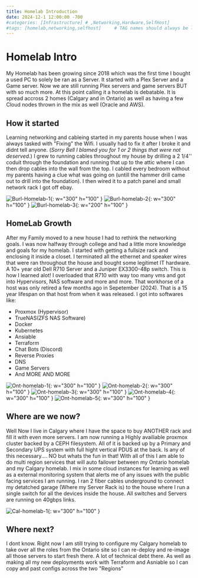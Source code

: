 ```yaml
---
title: Homelab Introduction
date: 2024-12-1 12:00:00 -700
#categories: [Infrastructure] # ,Networking,Hardware,SelfHost]
#tags: [homelab,networking,selfhost]     # TAG names should always be lowercase
---
```


# Homelab Intro
My Homelab has been growing since 2018 which was the first time I bought a used PC to solely be ran as a Server. It started with a Plex Server and a Game server. Now we are still running Plex servers and game servers BUT with so much more. At this point calling it a homelab is debatable. It is spread accross 2 homes (Calgary and in Ontario) as well as having a few Cloud nodes thrown in the mix as well (Oracle and AWS).

## How it started
Learning networking and cableing started in my parents house when I was always tasked with "Fixing" the Wifi. I usually had to fix it after I broke it and didnt tell anyone. (*Sorry Bell I blamed you for 1 or 2 things that were not deserved.*)
I grew to running cables throughout my house by drilling a 2 1/4'' coduit through the foundation and running that up to the attic where I can then drop cables into the wall from the top. I cabled every bedroom without my parents having a clue what was going on (untill the hammer drill came out to drill into the foundation). I then wired it to a patch panel and small network rack I got off ebay.


![Burl-Homelab-1](/assets/2024-12-1-intro-homelab/burl-homelab-1.jpg){: w="300" h="100" }
![Burl-homelab-2](/assets/2024-12-1-intro-homelab/burl-homelab-2.jpg){: w="300" h="100" }
![Burl-homelab-3](/assets/2024-12-1-intro-homelab/burl-homelab-3.png){: w="200" h="100" }

## HomeLab Growth
After my Family moved to a new house I had to rethink the networking goals. I was now halfway through college and had a little more knowledge and goals for my homelab. I started with getting a fullsize rack and enclosing it inside a closet. I terminated all the ethernet and speaker wires that were ran throughout the house and bought some legitimet IT hardware. A 10+ year old Dell R710 Server and a Juniper EX3300-48p switch. This is how I learned alot! I overloaded that R710 with way too many vms and got into Hypervisors, NAS software and more and more. That workhorse of a host was only retired a few months ago in Sepetember (2024). That is a 15 year lifespan on that host from when it was released.
I got into softwares like:
* Proxmox (Hypervisor)
* TrueNAS(ZFS NAS Software)
* Docker
* Kubernetes
* Ansiable
* Terraform
* Chat Bots (Discord)
* Reverse Proxies
* DNS
* Game Servers
* And MORE AND MORE

![Ont-homelab-1](/assets/2024-12-1-intro-homelab/ont-homelab-1.jpg){: w="300" h="100" }
![Ont-homelab-2](/assets/2024-12-1-intro-homelab/ont-homelab-2.jpg){: w="300" h="100" }
![Ont-homelab-3](/assets/2024-12-1-intro-homelab/ont-homelab-3.jpg){: w="300" h="100" }
![Ont-homelab-4](/assets/2024-12-1-intro-homelab/ont-homelab-4.jpg){: w="300" h="100" }
![Ont-homelab-5](/assets/2024-12-1-intro-homelab/ont-homelab-5.jpg){: w="300" h="100" }

## Where are we now?

Well Now I live in Calgary where I have the space to buy ANOTHER rack and fill it with even more servers. I am now running a Highly availiable proxmox cluster backed by a CEPH filesystem. All of it is backed up by a Primary and Secondary UPS system with full hight vertical PDUS at the back. Is any of this necessary.... NO but whats the fun in that! With all of this I am able to do multi region services that will auto failover between my Ontario homelab and my Calgary homelab. I mix in some cloud instances for learning as well as a external monitoring system that alerts me of any issues with the public facing services I am running. I ran 2 fiber cables underground to connect my detatched garage (Where my Server Rack is) to the house where I run a single switch for all the devices inside the house. All switches and Servers are running on 40gbps links. 

![Cal-homelab-1](/assets/2024-12-1-intro-homelab/cal-homelab-1.jpg){: w="300" h="100" }

## Where next?
I dont know. Right now I am still trying to configure my Calgary homelab to take over all the roles from the Ontario site so I can re-deploy and re-image all those servers to start fresh there. A lot of technical debt there. As well as making all my new deployments work with Terraform and Asniable so I can copy and past configs across the two "Regions"